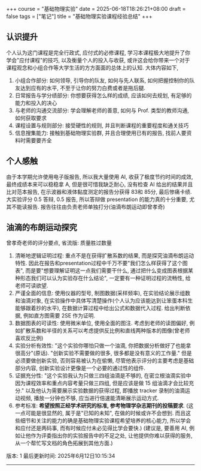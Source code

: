 +++
course = "基础物理实验"
date = 2025-06-18T18:26:21+08:00
draft = false
tags = ["笔记"]
title = "基础物理实验课程经验总结"
+++

## 认识提升
个人认为这门课程是完全行政式, 应付式的必修课程, 学习本课程极大地提升了你学会"应付课程"的技巧, 以及衡量个人的投入与收获, 或许这会给你带来一个对于课程观念和小组合作等大学生活的方方面面的总体上的认知. 大体内容如下,

1. 小组合作部分: 如何领导, 引导你的队友, 如何与先人联系, 如何把握控制你的队友达到应有的水平, 不至于让你的努力白费或者是拖后腿.
2. 日常报告与学分绩部分: 你想要获得怎么样的成绩, 应该如何去规划, 有足够的能力和投入的决心
3. 与老师的沟通交流部分: 学会理解老师的善意, 如何与 Prof. 类型的教师沟通, 如何获取要求
4. 课程设置与规则部分: 接受硬性的规则, 并且判断课程的重要程度和通关技巧
5. 信息搜集能力: 接触到基础物理实验群, 并且合理使用已有的报告, 找前人要资料时需要要齐全

## 个人感触
由于本学期允许使用电子版报告, 所以我大量使用 AI, 收获了极度节约时间的成效, 最终成绩本来可以稳稳拿 A, 但是很可惜我缺乏耐心, 没有检查 AI 给出的结果并且比对范本报告, 在示波器和液体黏度测定的报告分获得 83和 85分, 最后惨痛卡绩. 大实验评分 0.5 答辩, 0.5 报告, 所以答辩做 presentation 的能力真的十分重要, 尤其不能读报告. 报告往往由负责老师单独打分(油滴布朗运动即曾孝奇)

## 油滴的布朗运动探究
曾孝奇老师的评分要点, 省流版: 质量胜过数量
1. 清晰地逻辑证明过程: 重点不是在获得扩散系数的结果, 而是探究油滴布朗运动特性. 因此在报告和presentation过程中千万不要"我们怎么样获得了这个图表", 而是要"想要理解证明这一点我们需要干什么, 通过把什么变成图表根据某种形态我们可以认为实验存在什么结论", 一定要有一种证明过程的流畅性, 给老师可读欲望.
2. 严谨全面的信息: 使用仪器的型号, 制图数据(采样频率), 在实验结论展示组数和油滴对象, 在实验操作中具体写清楚操作(个人认为应该能达到让笨蛋本科生能够跟着抄的水平), 在数据计算过程中给出公式和数据代入过程. 给出判断依据, 例如直方图需要 2SE 作为证明.
3. 数据图表的可读性: 使用微米单位, 使用全面的图注. 考虑到老师的读图偏好, 例如扩散系数和半径的关系可以考虑提供反比例和直线两种版本的图像(曾老师喜欢反比例)
4. 实验分析有效性: "这个实验你哪怕只做一个油滴, 你把数据分析做好了也能拿很高分"(原话). "创新实验不需要做的很多, 很多都是没有意义的工作量." 但是必须要做创新实验, 否则容易被认为在偷懒, 尽管他表示评分的主要考虑是基础部分内容, 创新实验设计更像是一个必要的通过性的组件.
5. 证据充分性: "这个实验我认为只做三四组油滴是不够的, 在密立根油滴实验中因为课程效率和重点内容考量只做三四组, 但是应该是做 15 组油滴才会比较充分." 以及他认为需要展示实验数据的获得过程, 即播放 tracker 录制的油滴运动视频, 播放一分钟也不够, 应当进行倍速能清晰展示运动方式.
6. 参考标准: **希望按照正经学术研究的标准, 参考物理学杂志期刊的投稿要求**. (这一点可能是很显然的, 属于是"已知的未知", 在做的时候或许不会想到. 而且这些细节和关注的能力的确是基础物理实验课程希望培养的核心能力, 所以学会和应付还是两码事, 而有时候应付未必见得比学会要快.) (建议是, 要善用 AI, 例如让他作为评委指出你的实验报告中的不足之处, 让他提供你难以获得的服务, 从一个帮忙写文档的角色拓展到其他方面.)

版本: 1
最后更新时间: 2025年6月12日10:15:34

---